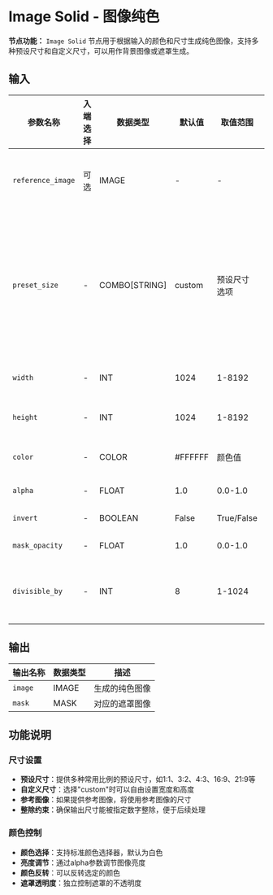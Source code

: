 # Image Solid - 图像纯色

**节点功能：** `Image Solid` 节点用于根据输入的颜色和尺寸生成纯色图像，支持多种预设尺寸和自定义尺寸，可以用作背景图像或遮罩生成。

## 输入

| 参数名称 | 入端选择 | 数据类型 | 默认值 | 取值范围 | 描述 |
| -------- | -------- | -------- | ------ | -------- | ---- |
| `reference_image` | 可选 | IMAGE | - | - | 参考图像，如果提供则使用参考图像的尺寸 |
| `preset_size` | - | COMBO[STRING] | custom | 预设尺寸选项 | 预设尺寸选择，包含多种常用比例如 1:1、16:9、9:16 等，或选择 "custom" 使用自定义尺寸 |
| `width` | - | INT | 1024 | 1-8192 | 自定义图像宽度，单位像素 |
| `height` | - | INT | 1024 | 1-8192 | 自定义图像高度，单位像素 |
| `color` | - | COLOR | #FFFFFF | 颜色值 | 图像颜色，默认为白色 |
| `alpha` | - | FLOAT | 1.0 | 0.0-1.0 | 透明度 / 亮度调节 |
| `invert` | - | BOOLEAN | False | True/False | 是否反转颜色 |
| `mask_opacity` | - | FLOAT | 1.0 | 0.0-1.0 | 遮罩不透明度 |
| `divisible_by` | - | INT | 8 | 1-1024 | 尺寸整除数，确保输出尺寸能被指定数字整除 |

## 输出

| 输出名称 | 数据类型 | 描述 |
|---------|----------|------|
| `image` | IMAGE | 生成的纯色图像 |
| `mask` | MASK | 对应的遮罩图像 |

## 功能说明

### 尺寸设置
- **预设尺寸**：提供多种常用比例的预设尺寸，如1:1、3:2、4:3、16:9、21:9等
- **自定义尺寸**：选择"custom"时可以自由设置宽度和高度
- **参考图像**：如果提供参考图像，将使用参考图像的尺寸
- **整除约束**：确保输出尺寸能被指定数字整除，便于后续处理

### 颜色控制
- **颜色选择**：支持标准颜色选择器，默认为白色
- **亮度调节**：通过alpha参数调节图像亮度
- **颜色反转**：可以反转选定的颜色
- **遮罩透明度**：独立控制遮罩的不透明度
